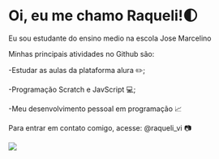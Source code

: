 # Oi, eu me chamo Raqueli!🌓
Eu sou estudante do ensino medio na escola Jose Marcelino

Minhas principais atividades no Github são:

-Estudar as aulas da plataforma alura ✏️;

-Programação Scratch e JavScript 💻;

-Meu desenvolvimento pessoal em programação 📈

Para entrar em contato comigo, acesse: @raqueli_vi 📷


![](https://static.wikia.nocookie.net/comotreinarseudragao/images/6/6a/F%C3%BAria_da_Luz.png/revision/latest?cb=20190710195705&path-prefix=pt-br)
